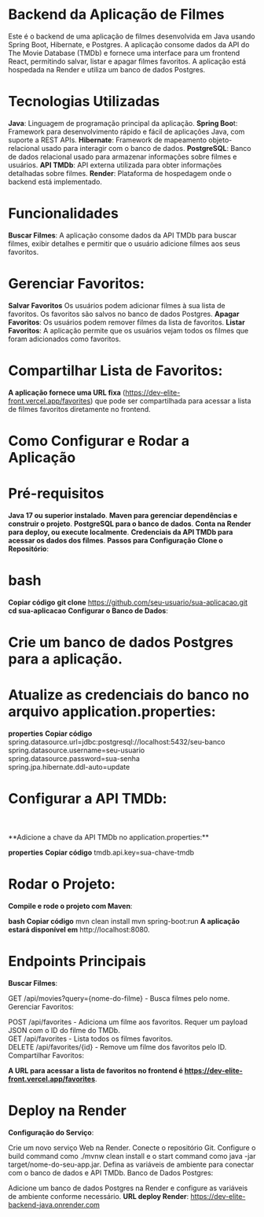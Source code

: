 # **Backend da Aplicação de Filmes**
Este é o backend de uma aplicação de filmes desenvolvida em Java usando Spring Boot, Hibernate, e Postgres. A aplicação consome dados da API do The Movie Database (TMDb) e fornece uma interface para um frontend React, permitindo salvar, listar e apagar filmes favoritos. A aplicação está hospedada na Render e utiliza um banco de dados Postgres.

# **Tecnologias Utilizadas**
**Java**: Linguagem de programação principal da aplicação.
**Spring Boo**t: Framework para desenvolvimento rápido e fácil de aplicações Java, com suporte a REST APIs.
**Hibernate**: Framework de mapeamento objeto-relacional usado para interagir com o banco de dados.
**PostgreSQL**: Banco de dados relacional usado para armazenar informações sobre filmes e usuários.
**API TMDb**: API externa utilizada para obter informações detalhadas sobre filmes.
**Render**: Plataforma de hospedagem onde o backend está implementado.
# **Funcionalidades**
**Buscar Filmes**: A aplicação consome dados da API TMDb para buscar filmes, exibir detalhes e permitir que o usuário adicione filmes aos seus favoritos.

# **Gerenciar Favoritos**:

**Salvar Favoritos** Os usuários podem adicionar filmes à sua lista de favoritos. Os favoritos são salvos no banco de dados Postgres.
**Apagar Favoritos**: Os usuários podem remover filmes da lista de favoritos.
**Listar Favoritos**: A aplicação permite que os usuários vejam todos os filmes que foram adicionados como favoritos.
# **Compartilhar Lista de Favoritos**:

**A aplicação fornece uma URL fixa** (https://dev-elite-front.vercel.app/favorites) que pode ser compartilhada para acessar a lista de filmes favoritos diretamente no frontend.
# **Como Configurar e Rodar a Aplicação**
# **Pré-requisitos**
**Java 17 ou superior instalado**.
**Maven para gerenciar dependências e construir o projeto**.
**PostgreSQL para o banco de dados**.
**Conta na Render para deploy, ou execute localmente**.
**Credenciais da API TMDb para acessar os dados dos filmes**.
**Passos para Configuração**
**Clone o Repositório**:

# **bash**
**Copiar código**
**git clone** https://github.com/seu-usuario/sua-aplicacao.git
**cd sua-aplicacao**
**Configurar o Banco de Dados**:

# **Crie um banco de dados Postgres para a aplicação**.

# **Atualize as credenciais do banco no arquivo application.properties**:

**properties**
**Copiar código**
spring.datasource.url=jdbc:postgresql://localhost:5432/seu-banco<br>
spring.datasource.username=seu-usuario<br>
spring.datasource.password=sua-senha<br>
spring.jpa.hibernate.ddl-auto=update<br>

# **Configurar a API TMDb**:
<br>
<br>
 **Adicione a chave da API TMDb no application.properties:**

**properties**
**Copiar código**
tmdb.api.key=sua-chave-tmdb

# **Rodar o Projeto**:

**Compile e rode o projeto com Maven**:

**bash**
**Copiar código**
mvn clean install
mvn spring-boot:run
**A aplicação estará disponível em** http://localhost:8080.

# **Endpoints Principais**
**Buscar Filmes**:

GET /api/movies?query={nome-do-filme} - Busca filmes pelo nome.
Gerenciar Favoritos:

POST /api/favorites - Adiciona um filme aos favoritos. Requer um payload JSON com o ID do filme do TMDb.<br>
GET /api/favorites - Lista todos os filmes favoritos.<br>
DELETE /api/favorites/{id} - Remove um filme dos favoritos pelo ID.<br>
Compartilhar Favoritos:<br>

**A URL para acessar a lista de favoritos no frontend é https://dev-elite-front.vercel.app/favorites**.

# **Deploy na Render**
**Configuração do Serviço**:

Crie um novo serviço Web na Render.
Conecte o repositório Git.
Configure o build command como ./mvnw clean install e o start command como java -jar target/nome-do-seu-app.jar.
Defina as variáveis de ambiente para conectar com o banco de dados e API TMDb.
Banco de Dados Postgres:

Adicione um banco de dados Postgres na Render e configure as variáveis de ambiente conforme necessário.
**URL deploy Render**: https://dev-elite-backend-java.onrender.com
